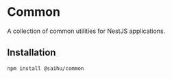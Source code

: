 # Common

A collection of common utilities for NestJS applications.

## Installation

```bash
npm install @saihu/common
